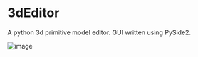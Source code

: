 # 3dEditor

A python 3d primitive model editor.
GUI written using PySide2.

![image](https://user-images.githubusercontent.com/22677130/162561210-e57ceabd-651f-4a89-b474-1ebf3669f14b.png)
